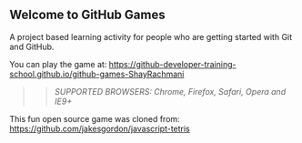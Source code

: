 ## Welcome to GitHub Games

A project based learning activity for people who are getting started with Git and GitHub.

You can play the game at: https://github-developer-training-school.github.io/github-games-ShayRachmani

>> _*SUPPORTED BROWSERS*: Chrome, Firefox, Safari, Opera and IE9+_

This fun open source game was cloned from: https://github.com/jakesgordon/javascript-tetris
